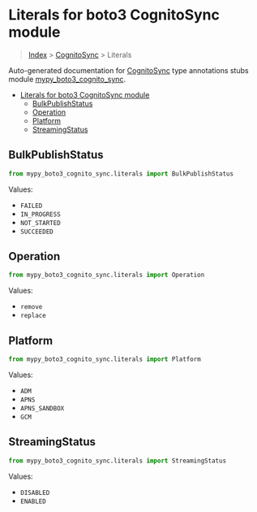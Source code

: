 # Literals for boto3 CognitoSync module

> [Index](../index.md) > [CognitoSync](./index.md) > Literals

Auto-generated documentation for [CognitoSync](https://boto3.amazonaws.com/v1/documentation/api/latest/reference/services/cognito-sync.html#CognitoSync)
type annotations stubs module [mypy_boto3_cognito_sync](https://pypi.org/project/mypy-boto3-cognito-sync/).

- [Literals for boto3 CognitoSync module](#literals-for-boto3-cognitosync-module)
  - [BulkPublishStatus](#bulkpublishstatus)
  - [Operation](#operation)
  - [Platform](#platform)
  - [StreamingStatus](#streamingstatus)

## BulkPublishStatus

```python
from mypy_boto3_cognito_sync.literals import BulkPublishStatus
```

Values:

- `FAILED`
- `IN_PROGRESS`
- `NOT_STARTED`
- `SUCCEEDED`

## Operation

```python
from mypy_boto3_cognito_sync.literals import Operation
```

Values:

- `remove`
- `replace`

## Platform

```python
from mypy_boto3_cognito_sync.literals import Platform
```

Values:

- `ADM`
- `APNS`
- `APNS_SANDBOX`
- `GCM`

## StreamingStatus

```python
from mypy_boto3_cognito_sync.literals import StreamingStatus
```

Values:

- `DISABLED`
- `ENABLED`
